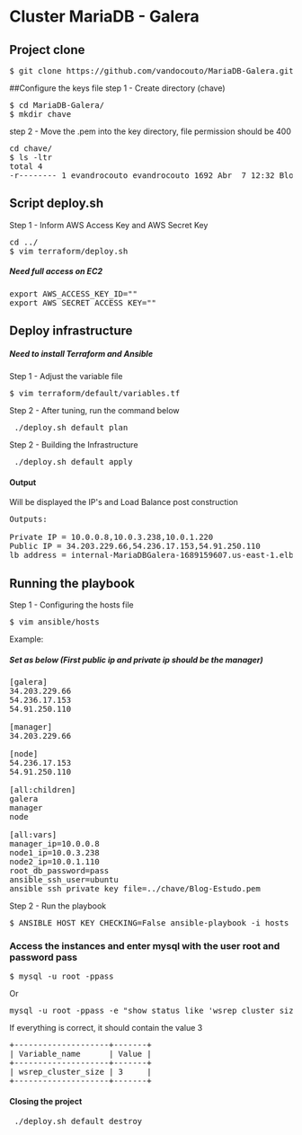 Cluster MariaDB - Galera
===

## Project clone
<pre>
$ git clone https://github.com/vandocouto/MariaDB-Galera.git
</pre>
##Configure the keys file
step 1 - Create directory (chave)
<pre>
$ cd MariaDB-Galera/
$ mkdir chave
</pre>
step 2 - Move the .pem into the key directory, file permission should be 400

<pre>
cd chave/
$ ls -ltr
total 4
-r-------- 1 evandrocouto evandrocouto 1692 Abr  7 12:32 Blog-Estudo.pem
</pre>
## Script deploy.sh
Step 1 - Inform AWS Access Key and AWS Secret Key
<pre>
cd ../
$ vim terraform/deploy.sh 
</pre>
##### Need full access on EC2
<pre>
export AWS_ACCESS_KEY_ID=""
export AWS_SECRET_ACCESS_KEY=""
</pre>
## Deploy infrastructure
##### Need to install Terraform and Ansible

Step 1 - Adjust the variable file

<pre>
$ vim terraform/default/variables.tf
</pre>

Step 2 - After tuning, run the command below
<pre>
 ./deploy.sh default plan
</pre>
Step 2 - Building the Infrastructure
<pre>
 ./deploy.sh default apply
</pre>

#### Output 
Will be displayed the IP's and Load Balance post construction
<pre>
Outputs:

Private IP = 10.0.0.8,10.0.3.238,10.0.1.220
Public IP = 34.203.229.66,54.236.17.153,54.91.250.110
lb_address = internal-MariaDBGalera-1689159607.us-east-1.elb.amazonaws.com
</pre>

## Running the playbook

Step 1 - Configuring the hosts file
<pre>
$ vim ansible/hosts
</pre>
Example:
##### Set as below (First public ip and private ip should be the manager)
<pre>
[galera]
34.203.229.66
54.236.17.153
54.91.250.110

[manager]
34.203.229.66

[node]
54.236.17.153
54.91.250.110

[all:children]
galera
manager
node

[all:vars]
manager_ip=10.0.0.8
node1_ip=10.0.3.238
node2_ip=10.0.1.110
root_db_password=pass
ansible_ssh_user=ubuntu
ansible_ssh_private_key_file=../chave/Blog-Estudo.pem
</pre>
Step 2 - Run the playbook
<pre>
$ ANSIBLE_HOST_KEY_CHECKING=False ansible-playbook -i hosts tasks/main.yml
</pre>
### Access the instances and enter mysql with the user root and password pass
<pre>
$ mysql -u root -ppass
</pre>

Or

<pre>
mysql -u root -ppass -e "show status like 'wsrep_cluster_size'"
</pre>

If everything is correct, it should contain the value 3

<pre>
+--------------------+-------+
| Variable_name      | Value |
+--------------------+-------+
| wsrep_cluster_size | 3     |
+--------------------+-------+
</pre>
#### Closing the project
<pre>
 ./deploy.sh default destroy
 </pre>